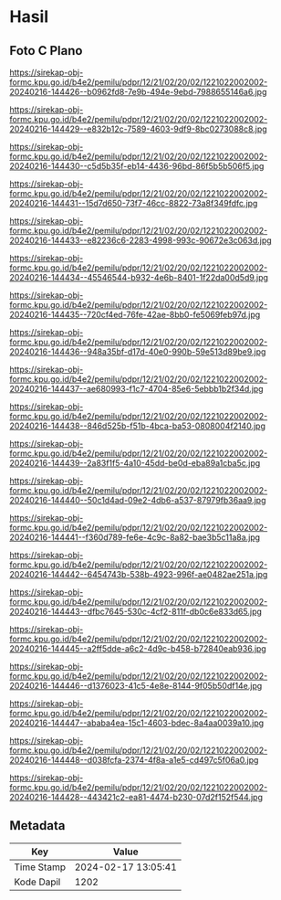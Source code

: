 # Hasil

## Foto C Plano

https://sirekap-obj-formc.kpu.go.id/b4e2/pemilu/pdpr/12/21/02/20/02/1221022002002-20240216-144426--b0962fd8-7e9b-494e-9ebd-7988655146a6.jpg

https://sirekap-obj-formc.kpu.go.id/b4e2/pemilu/pdpr/12/21/02/20/02/1221022002002-20240216-144429--e832b12c-7589-4603-9df9-8bc0273088c8.jpg

https://sirekap-obj-formc.kpu.go.id/b4e2/pemilu/pdpr/12/21/02/20/02/1221022002002-20240216-144430--c5d5b35f-eb14-4436-96bd-86f5b5b506f5.jpg

https://sirekap-obj-formc.kpu.go.id/b4e2/pemilu/pdpr/12/21/02/20/02/1221022002002-20240216-144431--15d7d650-73f7-46cc-8822-73a8f349fdfc.jpg

https://sirekap-obj-formc.kpu.go.id/b4e2/pemilu/pdpr/12/21/02/20/02/1221022002002-20240216-144433--e82236c6-2283-4998-993c-90672e3c063d.jpg

https://sirekap-obj-formc.kpu.go.id/b4e2/pemilu/pdpr/12/21/02/20/02/1221022002002-20240216-144434--45546544-b932-4e6b-8401-1f22da00d5d9.jpg

https://sirekap-obj-formc.kpu.go.id/b4e2/pemilu/pdpr/12/21/02/20/02/1221022002002-20240216-144435--720cf4ed-76fe-42ae-8bb0-fe5069feb97d.jpg

https://sirekap-obj-formc.kpu.go.id/b4e2/pemilu/pdpr/12/21/02/20/02/1221022002002-20240216-144436--948a35bf-d17d-40e0-990b-59e513d89be9.jpg

https://sirekap-obj-formc.kpu.go.id/b4e2/pemilu/pdpr/12/21/02/20/02/1221022002002-20240216-144437--ae680993-f1c7-4704-85e6-5ebbb1b2f34d.jpg

https://sirekap-obj-formc.kpu.go.id/b4e2/pemilu/pdpr/12/21/02/20/02/1221022002002-20240216-144438--846d525b-f51b-4bca-ba53-0808004f2140.jpg

https://sirekap-obj-formc.kpu.go.id/b4e2/pemilu/pdpr/12/21/02/20/02/1221022002002-20240216-144439--2a83f1f5-4a10-45dd-be0d-eba89a1cba5c.jpg

https://sirekap-obj-formc.kpu.go.id/b4e2/pemilu/pdpr/12/21/02/20/02/1221022002002-20240216-144440--50c1d4ad-09e2-4db6-a537-87979fb36aa9.jpg

https://sirekap-obj-formc.kpu.go.id/b4e2/pemilu/pdpr/12/21/02/20/02/1221022002002-20240216-144441--f360d789-fe6e-4c9c-8a82-bae3b5c11a8a.jpg

https://sirekap-obj-formc.kpu.go.id/b4e2/pemilu/pdpr/12/21/02/20/02/1221022002002-20240216-144442--6454743b-538b-4923-996f-ae0482ae251a.jpg

https://sirekap-obj-formc.kpu.go.id/b4e2/pemilu/pdpr/12/21/02/20/02/1221022002002-20240216-144443--dfbc7645-530c-4cf2-811f-db0c6e833d65.jpg

https://sirekap-obj-formc.kpu.go.id/b4e2/pemilu/pdpr/12/21/02/20/02/1221022002002-20240216-144445--a2ff5dde-a6c2-4d9c-b458-b72840eab936.jpg

https://sirekap-obj-formc.kpu.go.id/b4e2/pemilu/pdpr/12/21/02/20/02/1221022002002-20240216-144446--d1376023-41c5-4e8e-8144-9f05b50df14e.jpg

https://sirekap-obj-formc.kpu.go.id/b4e2/pemilu/pdpr/12/21/02/20/02/1221022002002-20240216-144447--ababa4ea-15c1-4603-bdec-8a4aa0039a10.jpg

https://sirekap-obj-formc.kpu.go.id/b4e2/pemilu/pdpr/12/21/02/20/02/1221022002002-20240216-144448--d038fcfa-2374-4f8a-a1e5-cd497c5f06a0.jpg

https://sirekap-obj-formc.kpu.go.id/b4e2/pemilu/pdpr/12/21/02/20/02/1221022002002-20240216-144428--443421c2-ea81-4474-b230-07d2f152f544.jpg


## Metadata

| Key        | Value               |
| ---------- | ------------------- |
| Time Stamp | 2024-02-17 13:05:41 |
| Kode Dapil | 1202                |



